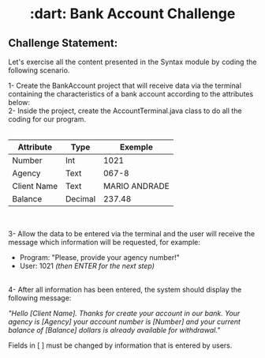 <h1 align="center"> :dart: Bank Account Challenge </h1>

<h2> Challenge Statement: </h2>
<p align="justify">Let's exercise all the content presented in the Syntax module by coding the following scenario.</p>
1- Create the BankAccount project that will receive data via the terminal containing the characteristics of a bank account according to the attributes below:<br>
2- Inside the project, create the AccountTerminal.java class to do all the coding for our program.
<br><br>

| Attribute  | Type     | Exemple   
| --------- | ---------| ------- 
| Number    | Int  | 1021 
| Agency   | Text    | 067-8
| Client Name | Text    | MARIO ANDRADE
| Balance | Decimal |237.48
<br>

3- Allow the data to be entered via the terminal and the user will receive the message which information will be requested, for example:
* Program: "Please, provide your agency number!"
* User: 1021 *(then ENTER for the next step)* 

<br>
4- After all information has been entered, the system should display the following message:

*"Hello [Client Name]. Thanks for create your account in our bank. Your agency is [Agency] your account number is [Number] and your current balance of [Balance] dollars is already available for withdrawal."*

Fields in [ ] must be changed by information that is entered by users.